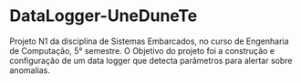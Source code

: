 # DataLogger-UneDuneTe
Projeto N1 da disciplina de Sistemas Embarcados, no curso de Engenharia de Computação, 5° semestre. O Objetivo do projeto foi a construção e configuração de um data logger que detecta parâmetros para alertar sobre anomalias.
